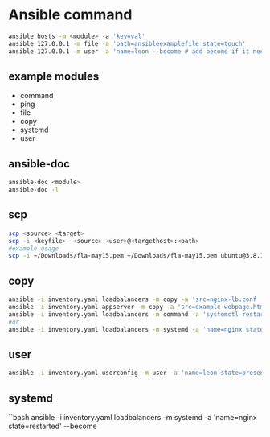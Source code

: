 # Ansible command

```bash
ansible hosts -m <module> -a 'key=val'
ansible 127.0.0.1 -m file -a 'path=ansibleexamplefile state=touch'
ansible 127.0.0.1 -m user -a 'name=leon --become # add become if it needs sudo permissions'
```

## example modules

- command
- ping
- file
- copy
- systemd
- user

## ansible-doc

```bash
ansible-doc <module>
ansible-doc -l
```

## scp

```bash
scp <source> <target>
scp -i <keyfile>  <source> <user>@<targethost>:<path>
#example usage
scp -i ~/Downloads/fla-may15.pem ~/Downloads/fla-may15.pem ubuntu@3.8.182.85:~/
```

## copy

```bash
ansible -i inventory.yaml loadbalancers -m copy -a 'src=nginx-lb.conf  dest=/etc/nginx/nginx.conf' --become
ansible -i inventory.yaml appserver -m copy -a 'src=example-webpage.html  dest=/var/www/html/index.nginx-debian.html' --become
ansible -i inventory.yaml loadbalancers -m command -a 'systemctl restart nginx' --become
#or
ansible -i inventory.yaml loadbalancers -m systemd -a 'name=nginx state=restarted' --become
```

## user

```bash
ansible -i inventory.yaml userconfig -m user -a 'name=leon state=present' --become
```

## systemd

``bash
ansible -i inventory.yaml loadbalancers -m systemd -a 'name=nginx state=restarted' --become
```